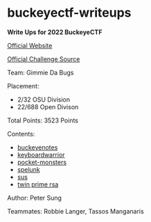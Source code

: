 # buckeyectf-writeups
**Write Ups for 2022 BuckeyeCTF**

[Official Website](https://pwnoh.io/)

[Official Challenge Source](https://github.com/cscosu/buckeyectf-2022-public)

Team: Gimmie Da Bugs

Placement: 
 - 2/32 OSU Division
 - 22/688 Open Divison

Total Points: 3523 Points

Contents:
 - [buckeyenotes](buckeyenotes/solve.md)
 - [keyboardwarrior](keyboard-warrior/solve.md)
 - [pocket-monsters](pocket-monsters/solve.md)
 - [spelunk](spelunk/solve.md)
 - [sus](sus/solve.md)
 - [twin prime rsa](twin-prime-rsa/solve.md)

Author: Peter Sung

Teammates: Robbie Langer, Tassos Manganaris
